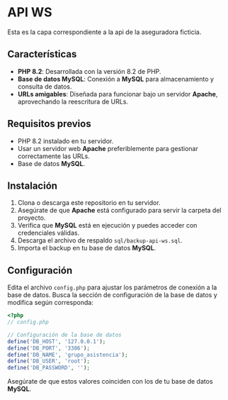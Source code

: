 # API WS

Esta es la capa correspondiente a la api de la aseguradora ficticia.

## Características

* **PHP 8.2**: Desarrollada con la versión 8.2 de PHP.
* **Base de datos MySQL**: Conexión a **MySQL** para almacenamiento y consulta de datos.
* **URLs amigables**: Diseñada para funcionar bajo un servidor **Apache**, aprovechando la reescritura de URLs.

## Requisitos previos

* PHP 8.2 instalado en tu servidor.
* Usar un servidor web **Apache** preferiblemente para gestionar correctamente las URLs.
* Base de datos **MySQL**.

## Instalación

1. Clona o descarga este repositorio en tu servidor.
2. Asegúrate de que **Apache** está configurado para servir la carpeta del proyecto.
3. Verifica que **MySQL** está en ejecución y puedes acceder con credenciales válidas.
4. Descarga el archivo de respaldo `sql/backup-api-ws.sql`.
5. Importa el backup en tu base de datos **MySQL**.

## Configuración

Edita el archivo `config.php` para ajustar los parámetros de conexión a la base de datos. Busca la sección de configuración de la base de datos y modifica según corresponda:

```php
<?php
// config.php

// Configuración de la base de datos
define('DB_HOST', '127.0.0.1');
define('DB_PORT', '3306');
define('DB_NAME', 'grupo_asistencia');
define('DB_USER', 'root');
define('DB_PASSWORD', '');
```

Asegúrate de que estos valores coinciden con los de tu base de datos **MySQL**.